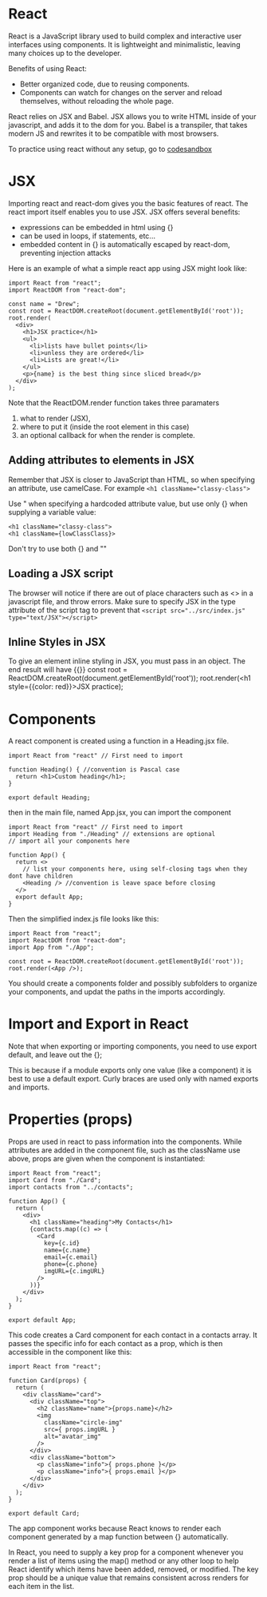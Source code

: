 # React
React is a JavaScript library used to build complex and interactive user interfaces using components.  It is lightweight and minimalistic, leaving many choices up to the developer.

Benefits of using React:
- Better organized code, due to reusing components.
- Components can watch for changes on the server and reload themselves, without reloading the whole page. 

React relies on JSX and Babel. JSX allows you to write HTML inside of your javascript, and adds it to the dom for you.  Babel is a transpiler, that takes modern JS and rewrites it to be compatible with most browsers.

To practice using react without any setup, go to [codesandbox](codesandbox.io) 

# JSX 
Importing react and react-dom gives you the basic features of react. The react import itself enables you to use JSX. JSX offers several benefits:
- expressions can be embedded in html using {}
- can be used in loops, if statements, etc...
- embedded content in {} is automatically escaped by react-dom, preventing injection attacks

Here is an example of what a simple react app using JSX might look like:
```
import React from "react";
import ReactDOM from "react-dom";

const name = "Drew";
const root = ReactDOM.createRoot(document.getElementById('root'));
root.render(
  <div>
    <h1>JSX practice</h1>
    <ul>
      <li>lists have bullet points</li>
      <li>unless they are ordered</li>
      <li>Lists are great!</li>
    </ul>
    <p>{name} is the best thing since sliced bread</p>
  </div>
);
```
Note that the ReactDOM.render function takes three paramaters
1. what to render (JSX),
2. where to put it (inside the root element in this case)
3. an optional callback for when the render is complete.

## Adding attributes to elements in JSX
Remember that JSX is closer to JavaScript than HTML, so when specifying an attribute, use camelCase. For example ```<h1 className="classy-class">```

Use " when specifying a hardcoded attribute value, but use only {} when supplying a variable value:
```
<h1 className="classy-class">
<h1 className={lowClassClass}>
```
Don't try to use both {} and ""

## Loading a JSX script
The browser will notice if there are out of place characters such as <> in a javascript file, and throw errors. Make sure to specify JSX in the type attribute of the script tag to prevent that
```<script src="../src/index.js" type="text/JSX"></script>```

## Inline Styles in JSX
To give an element inline styling in JSX, you must pass in an object. The end result will have {{}}
const root = ReactDOM.createRoot(document.getElementById('root'));
root.render(<h1 style={{color: red}}>JSX practice</h1>);

# Components 
A react component is created using a function in a Heading.jsx file. 
```
import React from "react" // First need to import

function Heading() { //convention is Pascal case
  return <h1>Custom heading</h1>;
}

export default Heading;
```

then in the main file, named App.jsx, you can import the component
```
import React from "react" // First need to import
import Heading from "./Heading" // extensions are optional
// import all your components here

function App() {
  return <>
    // list your components here, using self-closing tags when they dont have children
    <Heading /> //convention is leave space before closing
  </>
  export default App;
}
```

Then the simplified index.js file looks like this:
```
import React from "react";
import ReactDOM from "react-dom";
import App from "./App";

const root = ReactDOM.createRoot(document.getElementById('root'));
root.render(<App />);
```
You should create a components folder and possibly subfolders to organize your components, and updat the paths in the imports accordingly.

# Import and Export in React
Note that when exporting or importing components, you need to use export default, and leave out the {};

This is because if a module exports only one value (like a component) it is best to use a default export. Curly braces are used only with named exports and imports.

# Properties (props) 
Props are used in react to pass information into the components. While attributes are added in the component file, such as the className use above, props are given when the component is instantiated: 
```
import React from "react";
import Card from "./Card";
import contacts from "../contacts";

function App() {
  return (
    <div>
      <h1 className="heading">My Contacts</h1>
      {contacts.map((c) => (
        <Card
          key={c.id}
          name={c.name}
          email={c.email}
          phone={c.phone}
          imgURL={c.imgURL}
        />
      ))}
    </div>
  );
}

export default App;

```
This code creates a Card component for each contact in a contacts array. It passes the specific info for each contact as a prop, which is then accessible in the component like this:
```
import React from "react";

function Card(props) {
  return (
    <div className="card">
      <div className="top">
        <h2 className="name">{props.name}</h2>
        <img
          className="circle-img"
          src={ props.imgURL }
          alt="avatar_img"
        />
      </div>
      <div className="bottom">
        <p className="info">{ props.phone }</p>
        <p className="info">{ props.email }</p>
      </div>
    </div>
  );
}

export default Card;
```

The app component works because React knows to render each component generated by a map function between {} automatically.

In React, you need to supply a key prop for a component whenever you render a list of items using the map() method or any other loop to help React identify which items have been added, removed, or modified. The key prop should be a unique value that remains consistent across renders for each item in the list.